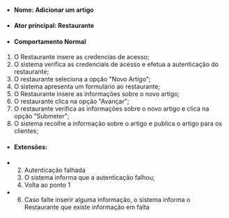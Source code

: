 * #### Nome: Adicionar um artigo
* #### Ator principal: Restaurante
* #### Comportamento Normal
1. O Restaurante insere as credencias de acesso;
2. O sistema verifica as credenciais de acesso e efetua a autenticação do restaurante;
3. O restaurante seleciona a opção "Novo Artigo";
4. O sistema apresenta um formulário ao restaurante;
5. O Restaurante insere as informações sobre o novo artigo;
6. O restaurante clica na opção "Avançar";
7. O restaurante verifica as informações sobre o novo artigo e clica na opção "Submeter";
8. O sistema recolhe a informação sobre o artigo e publica o artigo para os clientes;

* #### Extensões:
- 2. Autenticação falhada
  1. O sistema informa que a autenticação falhou;
  2. Volta ao ponto 1
- 6. Caso falte inserir alguma informação, o sistema informa o Restaurante que existe informação em falta